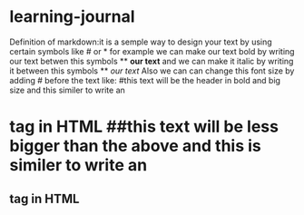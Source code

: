 # learning-journal
Definition of markdown:it is a semple way to design your text by using certain symbols like # or *
for example we can make our text bold by writing our text betwen this symbols **  **our text** and we can make it italic by writing it between this symbols **  *our text*
Also we can can change this font size by adding # before the text like:
#this text will be the header in bold and big size and this similer to write an <h1> tag in HTML
##this text will be less bigger than the above and this is similer to write an <h2> tag in HTML
  
